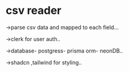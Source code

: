 # csv reader

->parse csv data and mapped to each field...

->clerk for user auth..

->database- postgress- prisma orm- neonDB..

->shadcn ,tailwind for styling..
